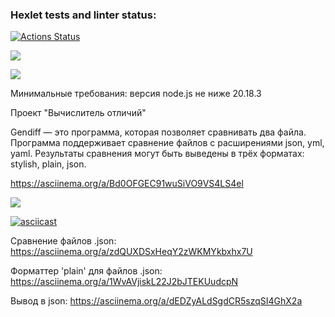 ### Hexlet tests and linter status:
[![Actions Status](https://github.com/Olivia-Shch/frontend-project-46/actions/workflows/hexlet-check.yml/badge.svg)](https://github.com/Olivia-Shch/frontend-project-46/actions)

<a href="https://codeclimate.com/github/Olivia-Shch/frontend-project-46/maintainability"><img src="https://api.codeclimate.com/v1/badges/a384ba4e6ac291625036/maintainability" /></a>

<a href="https://codeclimate.com/github/Olivia-Shch/frontend-project-46/test_coverage"><img src="https://api.codeclimate.com/v1/badges/a384ba4e6ac291625036/test_coverage" /></a>


Минимальные требования: версия node.js не ниже 20.18.3

Проект "Вычислитель отличий"

Gendiff — это программа, которая позволяет сравнивать два файла. Программа поддерживает сравнение файлов с расширениями json, yml, yaml. Результаты сравнения могут быть выведены в трёх форматах: stylish, plain, json.

https://asciinema.org/a/Bd0OFGEC91wuSiVO9VS4LS4el

<a href="https://asciinema.org/a/Bd0OFGEC91wuSiVO9VS4LS4el" target="_blank"><img src="https://asciinema.org/a/Bd0OFGEC91wuSiVO9VS4LS4el.svg" /></a>

[![asciicast](https://asciinema.org/a/Bd0OFGEC91wuSiVO9VS4LS4el.svg)](https://asciinema.org/a/Bd0OFGEC91wuSiVO9VS4LS4el)

Сравнение файлов .json:
https://asciinema.org/a/zdQUXDSxHeqY2zWKMYkbxhx7U


Форматтер 'plain' для файлов .json:
https://asciinema.org/a/1WvAVjiskL22J2bJTEKUudcpN


Вывод в json:
https://asciinema.org/a/dEDZyALdSgdCR5szqSI4GhX2a